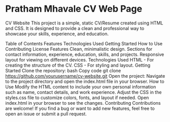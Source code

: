 # Pratham Mhavale CV Web Page
CV Website
This project is a simple, static CV/Resume created using HTML and CSS. It is designed to provide a clean and professional way to showcase your skills, experience, and education.

Table of Contents
Features
Technologies Used
Getting Started
How to Use
Contributing
License
Features
Clean, minimalistic design.
Sections for contact information, experience, education, skills, and projects.
Responsive layout for viewing on different devices.
Technologies Used
HTML - For creating the structure of the CV.
CSS - For styling and layout.
Getting Started
Clone the repository:
bash
Copy code
git clone https://github.com/yourusername/cv-website.git
Open the project: Navigate to the project directory and open the index.html file in your browser.
How to Use
Modify the HTML content to include your own personal information such as name, contact details, and work experience.
Adjust the CSS in the styles.css file to customize colors, fonts, and layout if needed.
Open index.html in your browser to see the changes.
Contributing
Contributions are welcome! If you find a bug or want to add new features, feel free to open an issue or submit a pull request.


